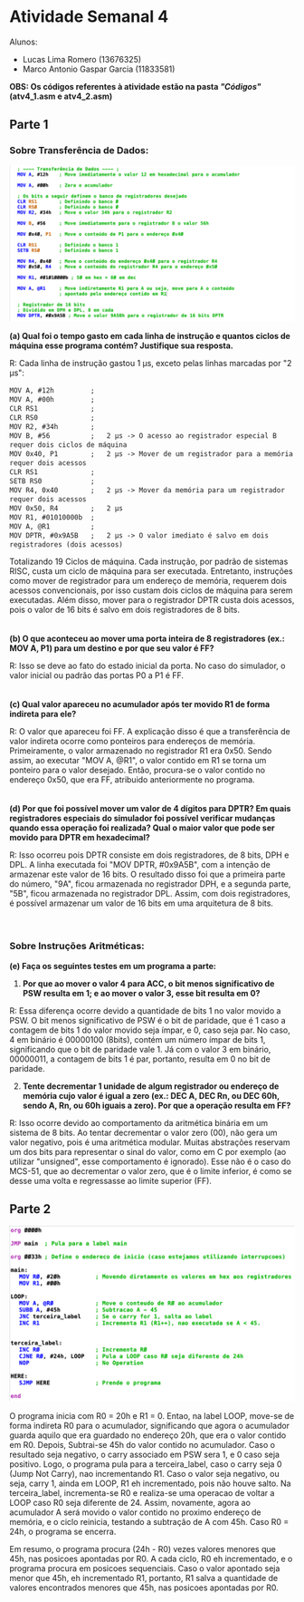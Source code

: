 # Atividade Semanal 4

Alunos:
- Lucas Lima Romero (13676325)
- Marco Antonio Gaspar Garcia (11833581)

**OBS: Os códigos referentes à atividade estão na pasta *"Códigos"* (atv4_1.asm e atv4_2.asm)**
## Parte 1
### Sobre Transferência de Dados:

![ERRO](Imagens/4-1.png)

**(a) Qual foi o tempo gasto em cada linha de instrução e quantos ciclos de máquina esse programa contém? Justifique sua resposta.**

R: Cada linha de instrução gastou 1 µs, exceto pelas linhas marcadas por "2 µs":

    MOV A, #12h         ;
	MOV A, #00h         ;
	CLR RS1 		    ; 
	CLR RS0             ;
	MOV R2, #34h        ;
	MOV B, #56          ;   2 µs -> O acesso ao registrador especial B requer dois ciclos de máquina
	MOV 0x40, P1 	    ;   2 µs -> Mover de um registrador para a memória requer dois acessos
	CLR RS1 		    ;
	SETB RS0            ;
	MOV R4, 0x40 	    ;   2 µs -> Mover da memória para um registrador requer dois acessos
	MOV 0x50, R4 	    ;   2 µs
	MOV R1, #01010000b  ;
	MOV A, @R1 	        ;
	MOV DPTR, #0x9A5B   ;   2 µs -> O valor imediato é salvo em dois registradores (dois acessos)

Totalizando 19 Ciclos de máquina. Cada instrução, por padrão de sistemas RISC, custa um ciclo de máquina para ser executada. Entretanto, instruções como mover de registrador para um endereço de memória, requerem dois acessos convencionais, por isso custam dois ciclos de máquina para serem executadas. Além disso, mover para o registrador DPTR custa dois acessos, pois o valor de 16 bits é salvo em dois registradores de 8 bits.
<br><br><br>
**(b) O que aconteceu ao mover uma porta inteira de 8 registradores (ex.: MOV A, P1) para um destino e por que seu valor é FF?**

R: Isso se deve ao fato do estado inicial da porta. No caso do simulador, o valor inicial ou padrão das portas P0 a P1 é FF.
<br><br><br>
**(c) Qual valor apareceu no acumulador após ter movido R1 de forma indireta para ele?**

R: O valor que apareceu foi FF. A explicação disso é que a transferência de valor indireta ocorre como ponteiros para endereços de memória. Primeiramente, o valor armazenado no registrador R1 era 0x50. Sendo assim, ao executar "MOV A, @R1", o valor contido em R1 se torna um ponteiro para o valor desejado. Então, procura-se o valor contido no endereço 0x50, que era FF, atribuido anteriormente no programa. 
<br><br><br>
**(d) Por que foi possível mover um valor de 4 dígitos para DPTR? Em quais registradores especiais do simulador foi possível verificar mudanças quando essa operação foi realizada? Qual o maior valor que pode ser movido para DPTR em hexadecimal?**

R: Isso ocorreu pois DPTR consiste em dois registradores, de 8 bits, DPH e DPL. A linha executada foi "MOV DPTR, #0x9A5B", com a intenção de armazenar este valor de 16 bits. O resultado disso foi que a primeira parte do número, "9A", ficou armazenada no registrador DPH, e a segunda parte, "5B", ficou armazenada no registrador DPL. Assim, com dois registradores, é possível armazenar um valor de 16 bits em uma arquitetura de 8 bits.
<br><br><br>

### Sobre Instruções Aritméticas:

**(e) Faça os seguintes testes em um programa a parte:**

1. **Por que ao mover o valor 4 para ACC, o bit menos significativo de PSW resulta em 1; e ao mover o valor 3, esse bit resulta em 0?**

R: Essa diferença ocorre devido a quantidade de bits 1 no valor movido a PSW. O bit menos significativo de PSW é o bit de paridade, que é 1 caso a contagem de bits 1 do valor movido seja ímpar, e 0, caso seja par. No caso, 4 em binário é 00000100 (8bits), contém um número ímpar de bits 1, significando que o bit de paridade vale 1. Já com o valor 3 em binário, 00000011, a contagem de bits 1 é par, portanto, resulta em 0 no bit de paridade.

2. **Tente decrementar 1 unidade de algum registrador ou endereço de memória cujo valor é igual a zero (ex.: DEC A, DEC Rn, ou DEC 60h, sendo A, Rn, ou 60h iguais a zero). Por que a operação resulta em FF?**

R: Isso ocorre devido ao comportamento da aritmética binária em um sistema de 8 bits. Ao tentar decrementar o valor zero (00), não gera um valor negativo, pois é uma aritmética modular. Muitas abstrações reservam um dos bits para representar o sinal do valor, como em C por exemplo (ao utilizar "unsigned", esse comportamento é ignorado). Esse não é o caso do MCS-51, que ao decrementar o valor zero, que é o limite inferior, é como se desse uma volta e regressasse ao limite superior (FF).

## Parte 2

![ERRO](Imagens/4-2.png)

 O programa inicia com R0 = 20h e R1 = 0. Entao, na label LOOP, move-se de forma indireta R0 para o acumulador, significando que agora o acumulador guarda aquilo que era guardado no endereço 20h, que era o valor contido em R0. Depois, Subtrai-se 45h do valor contido no acumulador. Caso o resultado seja negativo, o carry associado em PSW sera 1, e 0 caso seja positivo. Logo, o programa pula para a terceira_label, caso o carry seja 0 (Jump Not Carry), nao incrementando R1. Caso o valor seja negativo, ou seja, carry 1, ainda em LOOP, R1 eh incrementado, pois não houve salto. Na terceira_label, incrementa-se R0 e realiza-se uma operacao de voltar a LOOP caso R0 seja diferente de 24. Assim, novamente, agora ao acumulador A será movido o valor contido no proximo endereço de memória, e o ciclo reinicia, testando a subtração de A com 45h. Caso R0 = 24h, o programa se encerra.

Em resumo, o programa procura (24h - R0) vezes valores menores que 45h, nas posicoes apontadas por R0. A cada ciclo, R0 eh incrementado, e o programa procura em posicoes sequenciais. Caso o valor apontado seja menor que 45h, eh incrementado R1, portanto, R1 salva a quantidade de valores encontrados menores que 45h, nas posicoes apontadas por R0. 

